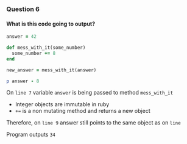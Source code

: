 ### Question 6

#### What is this code going to output?

```ruby
answer = 42

def mess_with_it(some_number)
  some_number += 8
end

new_answer = mess_with_it(answer)

p answer - 8
```

On `line 7` variable `answer` is being passed to method `mess_with_it`

* Integer objects are immutable in ruby
* `+=` is a non mutating method and returns a new object

Therefore, on `line 9` answer still points to the same object as on `line ` 

Program outputs `34`